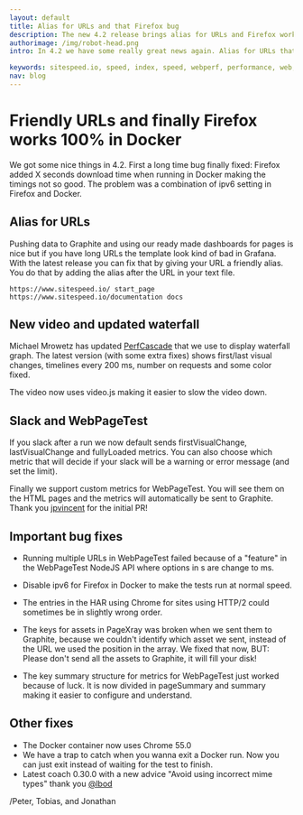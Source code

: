 ```yaml
---
layout: default
title: Alias for URLs and that Firefox bug
description: The new 4.2 release brings alias for URLs and Firefox working 100% in Docker.
authorimage: /img/robot-head.png
intro: In 4.2 we have some really great news again. Alias for URLs that makes it so much better in Grafana, new video and waterfall looks and finally fixed the bug that made Firefox slowish in Docker.

keywords: sitespeed.io, speed, index, speed, webperf, performance, web, wpo
nav: blog
---
```


# Friendly URLs and finally Firefox works 100% in Docker

We got some nice things in 4.2. First a long time bug finally fixed: Firefox added X seconds download time when running in Docker making the timings  not so good. The problem was a combination of ipv6 setting in Firefox and Docker.

## Alias for URLs
Pushing data to Graphite and using our ready made dashboards for pages is nice but if you have long URLs the template look kind of bad in Grafana. With the latest release you can fix that by giving your URL a friendly alias. You do that by adding the alias after the URL in your text file.

~~~
https://www.sitespeed.io/ start_page
https://www.sitespeed.io/documentation docs
~~~

## New video and updated waterfall
Michael Mrowetz has updated [PerfCascade](https://github.com/micmro/PerfCascade) that we use to display waterfall graph. The latest version (with some extra fixes) shows first/last visual changes, timelines every 200 ms, number on requests and some color fixed.

The video now uses video.js making it easier to slow the video down.

## Slack and WebPageTest
If you slack after a run we now default sends firstVisualChange, lastVisualChange and fullyLoaded metrics. You can also choose which metric that will decide if your slack will be a warning or error message (and set the limit).

Finally we support custom metrics for WebPageTest. You will see them on the HTML pages and the metrics will automatically be sent to Graphite. Thank you [jpvincent](https://github.com/jpvincent) for the initial PR!

## Important bug fixes
* Running multiple URLs in WebPageTest failed because of a "feature" in the WebPageTest NodeJS API where options in s are change to ms.

* Disable ipv6 for Firefox in Docker to make the tests run at normal speed.

* The entries in the HAR using Chrome for sites using HTTP/2 could sometimes be in slightly wrong order.

* The keys for assets in PageXray was broken when we sent them to Graphite, because we couldn't identify which asset we sent, instead of the URL we used the position in the array. We fixed that now, BUT: Please don't send all the assets to Graphite, it will fill your disk!

* The key summary structure for metrics for WebPageTest just worked because of luck. It is now divided in pageSummary and summary making it easier to configure and understand.

## Other fixes
* The Docker container now uses Chrome 55.0
* We have a trap to catch when you wanna exit a Docker run. Now you can just exit instead of waiting for the test to finish.
* Latest coach 0.30.0 with a new advice "Avoid using incorrect mime types" thank you [@lbod](https://github.com/lbod)

/Peter, Tobias, and Jonathan
